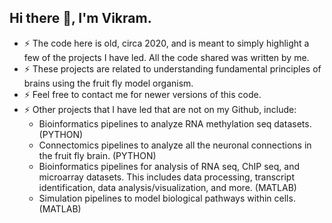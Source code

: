## Hi there 👋, I'm Vikram. 

- ⚡ The code here is old, circa 2020, and is meant to simply highlight a few of the projects I have led. All the code shared was written by me.
- ⚡ These projects are related to understanding fundamental principles of brains using the fruit fly model organism.
- ⚡ Feel free to contact me for newer versions of this code.
- ⚡ Other projects that I have led that are not on my Github, include:
  - Bioinformatics pipelines to analyze RNA methylation seq datasets. (PYTHON)
  - Connectomics pipelines to analyze all the neuronal connections in the fruit fly brain. (PYTHON)
  - Bioinformatics pipelines for analysis of RNA seq, ChIP seq, and microarray datasets. This includes data processing, transcript identification, data analysis/visualization, and more. (MATLAB)
  - Simulation pipelines to model biological pathways within cells. (MATLAB)
  

<!--
**vikramvijayan/vikramvijayan** is a ✨ _special_ ✨ repository because its `README.md` (this file) appears on your GitHub profile.

Here are some ideas to get you started:

- 🔭 I’m currently working on ...
- 🌱 I’m currently learning ...
- 👯 I’m looking to collaborate on ...
- 🤔 I’m looking for help with ...

- 📫 How to reach me: ...
- 😄 Pronouns: ...
- ⚡ Fun fact: ...
-->
